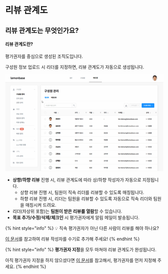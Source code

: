 # 리뷰 관계도

## 리뷰 관계도는 무엇인가요? <a href="#review-hierarchy-map" id="review-hierarchy-map"></a>

#### 리뷰 관계도란?

평가권자를 중심으로 생성된 조직도입니다.

구성원 정보 업로드 시 리더를 지정하면, 리뷰 관계도가 자동으로 생성됩니다.

![](../../.gitbook/assets/리뷰관계도2.gif)

* **상향/하향 리뷰** 진행 시, 리뷰 관계도에 따라 상/하향 작성자가 자동으로 지정됩니다.
  * 상향 리뷰 진행 시, 팀원이 직속 리더를 리뷰할 수 있도록 매칭됩니다.
  * 하향 리뷰 진행 시, 리더는 팀원을 리뷰할 수 있도록 자동으로 직속 리더와 팀원을 매칭시켜 드려요.
* 리더(차상위 포함)는 **팀원이 받은 리뷰를 열람**할 수 있습니다.
* **목표 추가/수정/삭제/체크인** 시 평가권자에게 알림 메일이 발송됩니다.

{% hint style="info" %}
💡 직속 평가권자가 아닌 다른 사람이 리뷰를 해야 하나요?

&#x20;[이 문서](https://www.notion.so/21ecae8ac36442aaabd1393e01aa7c0e)를 참고하여 리뷰 작성자를 수기로 추가해 주세요!
{% endhint %}

{% hint style="info" %}
**평가권자 지정**을 모두 마쳐야 리뷰 관계도가 완성됩니다.&#x20;

아직 평가권자 지정을 하지 않으셨다면 [이 문서](https://www.notion.so/223b34995723429981aa4928f563f2bc)를 참고해서, 평가권자를 먼저 지정해 주세요.
{% endhint %}



